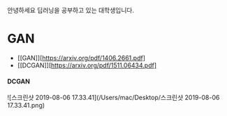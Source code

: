 안녕하세요 딥러닝을 공부하고 있는 대학생입니다.





# GAN

* [[GAN]][https://arxiv.org/pdf/1406.2661.pdf]
* [[DCGAN]][https://arxiv.org/pdf/1511.06434.pdf]



#### DCGAN

![스크린샷 2019-08-06 17.33.41](/Users/mac/Desktop/스크린샷 2019-08-06 17.33.41.png)

